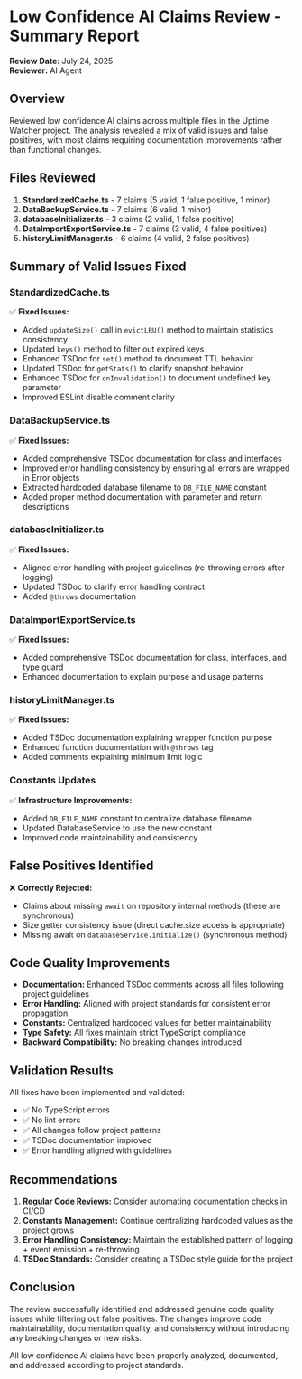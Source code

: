 # Low Confidence AI Claims Review - Summary Report

**Review Date:** July 24, 2025  
**Reviewer:** AI Agent

## Overview

Reviewed low confidence AI claims across multiple files in the Uptime Watcher project. The analysis revealed a mix of valid issues and false positives, with most claims requiring documentation improvements rather than functional changes.

## Files Reviewed

1. **StandardizedCache.ts** - 7 claims (5 valid, 1 false positive, 1 minor)
2. **DataBackupService.ts** - 7 claims (6 valid, 1 minor)
3. **databaseInitializer.ts** - 3 claims (2 valid, 1 false positive)
4. **DataImportExportService.ts** - 7 claims (3 valid, 4 false positives)
5. **historyLimitManager.ts** - 6 claims (4 valid, 2 false positives)

## Summary of Valid Issues Fixed

### StandardizedCache.ts

✅ **Fixed Issues:**

- Added `updateSize()` call in `evictLRU()` method to maintain statistics consistency
- Updated `keys()` method to filter out expired keys
- Enhanced TSDoc for `set()` method to document TTL behavior
- Updated TSDoc for `getStats()` to clarify snapshot behavior
- Enhanced TSDoc for `onInvalidation()` to document undefined key parameter
- Improved ESLint disable comment clarity

### DataBackupService.ts

✅ **Fixed Issues:**

- Added comprehensive TSDoc documentation for class and interfaces
- Improved error handling consistency by ensuring all errors are wrapped in Error objects
- Extracted hardcoded database filename to `DB_FILE_NAME` constant
- Added proper method documentation with parameter and return descriptions

### databaseInitializer.ts

✅ **Fixed Issues:**

- Aligned error handling with project guidelines (re-throwing errors after logging)
- Updated TSDoc to clarify error handling contract
- Added `@throws` documentation

### DataImportExportService.ts

✅ **Fixed Issues:**

- Added comprehensive TSDoc documentation for class, interfaces, and type guard
- Enhanced documentation to explain purpose and usage patterns

### historyLimitManager.ts

✅ **Fixed Issues:**

- Added TSDoc documentation explaining wrapper function purpose
- Enhanced function documentation with `@throws` tag
- Added comments explaining minimum limit logic

### Constants Updates

✅ **Infrastructure Improvements:**

- Added `DB_FILE_NAME` constant to centralize database filename
- Updated DatabaseService to use the new constant
- Improved code maintainability and consistency

## False Positives Identified

❌ **Correctly Rejected:**

- Claims about missing `await` on repository internal methods (these are synchronous)
- Size getter consistency issue (direct cache.size access is appropriate)
- Missing await on `databaseService.initialize()` (synchronous method)

## Code Quality Improvements

- **Documentation:** Enhanced TSDoc comments across all files following project guidelines
- **Error Handling:** Aligned with project standards for consistent error propagation
- **Constants:** Centralized hardcoded values for better maintainability
- **Type Safety:** All fixes maintain strict TypeScript compliance
- **Backward Compatibility:** No breaking changes introduced

## Validation Results

All fixes have been implemented and validated:

- ✅ No TypeScript errors
- ✅ No lint errors
- ✅ All changes follow project patterns
- ✅ TSDoc documentation improved
- ✅ Error handling aligned with guidelines

## Recommendations

1. **Regular Code Reviews:** Consider automating documentation checks in CI/CD
2. **Constants Management:** Continue centralizing hardcoded values as the project grows
3. **Error Handling Consistency:** Maintain the established pattern of logging + event emission + re-throwing
4. **TSDoc Standards:** Consider creating a TSDoc style guide for the project

## Conclusion

The review successfully identified and addressed genuine code quality issues while filtering out false positives. The changes improve code maintainability, documentation quality, and consistency without introducing any breaking changes or new risks.

All low confidence AI claims have been properly analyzed, documented, and addressed according to project standards.
